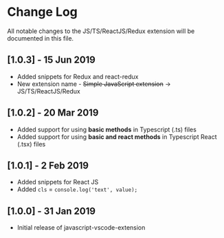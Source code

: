 # Change Log

All notable changes to the JS/TS/ReactJS/Redux extension will be documented in this file.

## [1.0.3] - 15 Jun 2019

- Added snippets for Redux and react-redux
- New extension name - ~~Simple JavaScript extension~~ -> JS/TS/ReactJS/Redux

## [1.0.2] - 20 Mar 2019

- Added support for using **basic methods** in Typescript (.ts) files
- Added support for using **basic and react methods** in Typescript React (.tsx) files

## [1.0.1] - 2 Feb 2019

- Added snippets for React JS
- Added `cls` = `console.log('text', value);`

## [1.0.0] - 31 Jan 2019

- Initial release of javascript-vscode-extension
